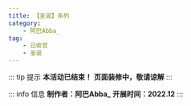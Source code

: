 ```yaml
---
title: 【圣诞】系列
category: 
    - 阿巴Abba_
tag:
    - 已收官
    - 圣诞
--- 
```

::: tip 提示
**本活动已结束！**
**页面装修中，敬请谅解**
:::

::: info 信息
**制作者：阿巴Abba_**
**开展时间：2022.12**
:::